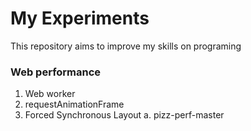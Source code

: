 # My Experiments
This repository aims to improve my skills on programing

### Web performance

1. Web worker
2. requestAnimationFrame
3. Forced Synchronous Layout
  a. pizz-perf-master